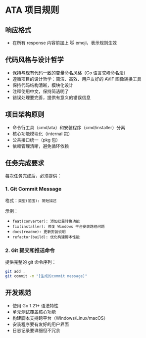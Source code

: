 # ATA 项目规则

## 响应格式
- 在所有 response 内容前加上 🐱 emoji，表示规则生效

## 代码风格与设计哲学
- 保持与现有代码一致的变量命名风格（Go 语言驼峰命名法）
- 遵循项目的设计哲学：简洁、高效、用户友好的 AVIF 图像转换工具
- 保持代码结构清晰，模块化设计
- 注释使用中文，保持简洁明了
- 错误处理要完善，提供有意义的错误信息

## 项目架构原则
- 命令行工具（cmd/ata）和安装程序（cmd/installer）分离
- 核心功能模块化（internal 包）
- 公共接口统一（pkg 包）
- 依赖管理清晰，避免循环依赖

## 任务完成要求
每次任务完成后，必须提供：

### 1. Git Commit Message
格式：`类型(范围): 简短描述`

示例：
- `feat(converter): 添加批量转换功能`
- `fix(installer): 修复 Windows 平台安装路径问题`
- `docs(readme): 更新安装说明`
- `refactor(build): 优化构建脚本性能`

### 2. Git 提交和推送命令
提供完整的 git 命令序列：
```bash
git add .
git commit -m "[生成的commit message]"
```

## 开发规范
- 使用 Go 1.21+ 语法特性
- 单元测试覆盖核心功能
- 构建脚本支持跨平台（Windows/Linux/macOS）
- 安装程序要有友好的用户界面
- 日志记录要详细但不冗余